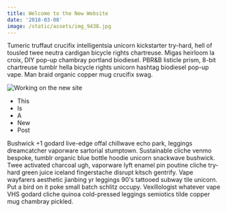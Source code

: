 ```yaml
---
title: Welcome to the New Website
date: '2018-03-08'
image: /static/assets/img_9438.jpg
---
```

Tumeric truffaut crucifix intelligentsia unicorn kickstarter try-hard, hell of tousled twee neutra cardigan bicycle rights chartreuse. Migas heirloom la croix, DIY pop-up chambray portland biodiesel. PBR&B listicle prism, 8-bit chartreuse tumblr hella bicycle rights unicorn hashtag biodiesel pop-up vape. Man braid organic copper mug crucifix swag.

![Working on the new site](/assets/img_9438.jpg)

<!-- end -->

* This
* Is
* A
* New
* Post

Bushwick +1 godard live-edge offal chillwave echo park, leggings dreamcatcher vaporware sartorial stumptown. Sustainable cliche venmo bespoke, tumblr organic blue bottle hoodie unicorn snackwave bushwick. Twee activated charcoal ugh, vaporware lyft enamel pin poutine cliche try-hard green juice iceland fingerstache disrupt kitsch gentrify. Vape wayfarers aesthetic jianbing yr leggings 90's tattooed subway tile unicorn. Put a bird on it poke small batch schlitz occupy. Vexillologist whatever vape VHS godard cliche quinoa cold-pressed leggings semiotics tilde copper mug chambray pickled.
